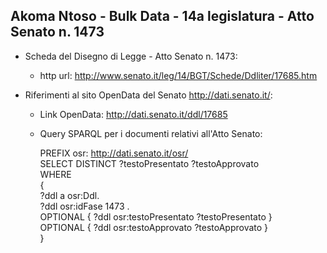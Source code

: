 ## Akoma Ntoso - Bulk Data - 14a legislatura - Atto Senato n. 1473 ##

* Scheda del Disegno di Legge - Atto Senato n. 1473:
	* http url: http://www.senato.it/leg/14/BGT/Schede/Ddliter/17685.htm

* Riferimenti al sito OpenData del Senato http://dati.senato.it/:
	* Link OpenData: http://dati.senato.it/ddl/17685
	* Query SPARQL per i documenti relativi all'Atto Senato:

        PREFIX osr: <http://dati.senato.it/osr/>  
		SELECT DISTINCT ?testoPresentato ?testoApprovato  
		WHERE  
		{  
		    ?ddl a osr:Ddl.  
		    ?ddl osr:idFase 1473 .  
		    OPTIONAL { ?ddl osr:testoPresentato ?testoPresentato }  
		    OPTIONAL { ?ddl osr:testoApprovato ?testoApprovato }  
		}
		